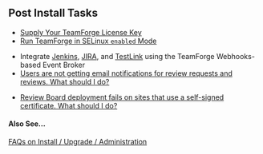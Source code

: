 ## Post Install Tasks

* [Supply Your TeamForge License Key](../teamforgelicense)
* [Run TeamForge in SELinux `enabled` Mode](../setupselinux)
<!-- * [Install EventQ Integration Adapters][eventq_adapters] -->
<!-- * [Run ETL Initial Load Jobs][etl_client_py] -->
<!-- https://forge.collab.net/sf/go/artf304542#3 -->
* Integrate [Jenkins](../WEBRPages/teamforge-jenkins-integration), [JIRA](../WEBRPages/teamforge-jira-integration), and [TestLink](../WEBRPages/teamforge-testlink-integration) using the TeamForge Webhooks-based Event Broker
* [Users are not getting email notifications for review requests and reviews. What should I do?](../FAQPages/reviewboard-faqs#rbemailsettings)
<!-- * [Custom schema registration fails for the Binary application on sites without EventQ. What should I do?][binaries-faqs.html#binariescustomschema] -->
* [Review Board deployment fails on sites that use a self-signed certificate. What should I do?](../FAQPages/reviewboard-faqs.html#cert-verification-cfg)

#### Also See...

[FAQs on Install / Upgrade / Administration](../FAQPages/installupgradeadmin-faqs)